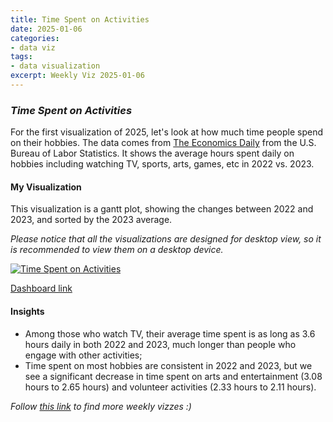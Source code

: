 ```yaml
---
title: Time Spent on Activities
date: 2025-01-06
categories:
- data viz
tags:
- data visualization
excerpt: Weekly Viz 2025-01-06
---
```


### *Time Spent on Activities*

For the first visualization of 2025, let's look at how much time people spend on their hobbies. The data comes from [The Economics Daily](https://www.bls.gov/opub/ted/2025/its-national-hobby-month-how-much-time-do-you-spend-on-your-favorite-activity.htm) from the U.S. Bureau of Labor Statistics. It shows the average hours spent daily on hobbies including watching TV, sports, arts, games, etc in 2022 vs. 2023.  

#### My Visualization

This visualization is a gantt plot, showing the changes between 2022 and 2023, and sorted by the 2023 average.  

*Please notice that all the visualizations are designed for desktop view, so it is recommended to view them on a desktop device.*  

<div class='tableauPlaceholder' id='viz1736226320796' style='position: relative'>
  <noscript><a href='#'>
    <img alt='Time Spent on Activities ' src='https:&#47;&#47;public.tableau.com&#47;static&#47;images&#47;20&#47;20250106TimeSpentonActivities&#47;TimeSpentonActivities&#47;1_rss.png' style='border: none' />
  </a></noscript>
  <object class='tableauViz'  style='display:none;'>
    <param name='host_url' value='https%3A%2F%2Fpublic.tableau.com%2F' />
    <param name='embed_code_version' value='3' />
    <param name='site_root' value='' />
    <param name='name' value='20250106TimeSpentonActivities&#47;TimeSpentonActivities' />
    <param name='tabs' value='no' />
    <param name='toolbar' value='yes' />
    <param name='static_image' value='https:&#47;&#47;public.tableau.com&#47;static&#47;images&#47;20&#47;20250106TimeSpentonActivities&#47;TimeSpentonActivities&#47;1.png' />
    <param name='animate_transition' value='yes' />
    <param name='display_static_image' value='yes' />
    <param name='display_spinner' value='yes' />
    <param name='display_overlay' value='yes' />
    <param name='display_count' value='yes' />
    <param name='language' value='en-US' />
    <param name='filter' value='publish=yes' />
  </object></div>        
  <script type='text/javascript'>          
    var divElement = document.getElementById('viz1736226320796');     
    var vizElement = divElement.getElementsByTagName('object')[0];             
    if ( divElement.offsetWidth > 800 ) { vizElement.style.width='800px';vizElement.style.height='727px';} else if ( divElement.offsetWidth > 500 ) { vizElement.style.width='800px';vizElement.style.height='727px';} else { vizElement.style.width='100%';vizElement.style.height='727px';}     
    var scriptElement = document.createElement('script');   
    scriptElement.src = 'https://public.tableau.com/javascripts/api/viz_v1.js';         
    vizElement.parentNode.insertBefore(scriptElement, vizElement);         
  </script>

[Dashboard link](https://public.tableau.com/views/20250106TimeSpentonActivities/TimeSpentonActivities?:language=en-US&publish=yes&:sid=&:redirect=auth&:display_count=n&:origin=viz_share_link)
  
#### Insights
* Among those who watch TV, their average time spent is as long as 3.6 hours daily in both 2022 and 2023, much longer than people who engage with other activities;
* Time spent on most hobbies are consistent in 2022 and 2023, but we see a significant decrease in time spent on arts and entertainment (3.08 hours to 2.65 hours) and volunteer activities (2.33 hours to 2.11 hours).  
  
*Follow [this link](https://yudong-94.github.io/personal-website/project/WeeklyViz2025/) to find more weekly vizzes :)*
